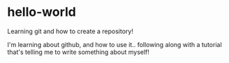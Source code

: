 # hello-world
Learning git and how to create a repository! 

I'm learning about github, and how to use it.. following along with a tutorial that's telling me to write something about myself! 
